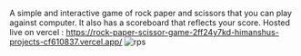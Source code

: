 A simple and interactive game of rock paper and scissors that you can play against computer. It also has a scoreboard that reflects your score.
Hosted live on vercel : https://rock-paper-scissor-game-2ff24y7kd-himanshus-projects-cf610837.vercel.app/
![rps](https://github.com/himanshuuyadav/Rock-paper-Scissor-game/assets/162597444/c38d5e62-1c19-4e94-8843-e35808f304e4)
